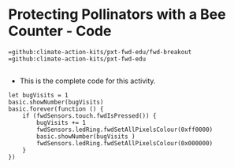 # Protecting Pollinators with a Bee Counter - Code
```package
=github:climate-action-kits/pxt-fwd-edu/fwd-breakout
=github:climate-action-kits/pxt-fwd-edu
```
## 
* This is the complete code for this activity.
```template
let bugVisits = 1
basic.showNumber(bugVisits)
basic.forever(function () {
    if (fwdSensors.touch.fwdIsPressed()) {
        bugVisits += 1
        fwdSensors.ledRing.fwdSetAllPixelsColour(0xff0000)
        basic.showNumber(bugVisits )
        fwdSensors.ledRing.fwdSetAllPixelsColour(0x000000)
    }
})
```
